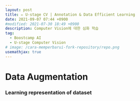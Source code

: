 ```yaml
---
layout: post
title: ✏️ U-stage CV | Annotation & Data Efficient Learning
date: 2021-09-07 07:44 +0900
#modified: 2021-07-30 18:49 +0900
description: Computer Vision에 대한 심화 학습
tag:
  - Boostcamp AI
  - U-stage Computer Vision
# image: /cara-memperbarui-fork-repository/repo.png
usemathjax: true
---
```


# Data Augmentation

### Learning representation of dataset

